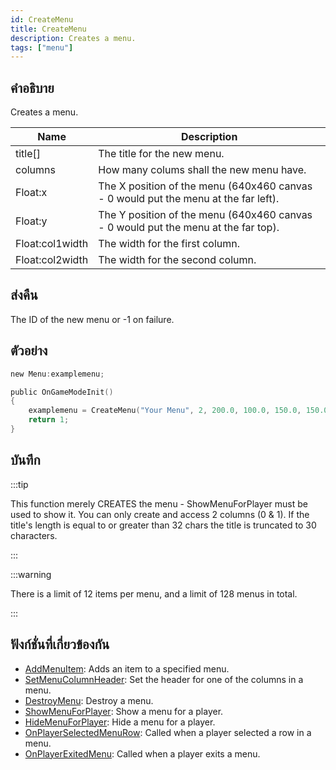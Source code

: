 ```yaml
---
id: CreateMenu
title: CreateMenu
description: Creates a menu.
tags: ["menu"]
---
```


## คำอธิบาย

Creates a menu.

| Name            | Description                                                                         |
| --------------- | ----------------------------------------------------------------------------------- |
| title[]         | The title for the new menu.                                                         |
| columns         | How many colums shall the new menu have.                                            |
| Float:x         | The X position of the menu (640x460 canvas - 0 would put the menu at the far left). |
| Float:y         | The Y position of the menu (640x460 canvas - 0 would put the menu at the far top).  |
| Float:col1width | The width for the first column.                                                     |
| Float:col2width | The width for the second column.                                                    |

## ส่งคืน

The ID of the new menu or -1 on failure.

## ตัวอย่าง

```c
new Menu:examplemenu;

public OnGameModeInit()
{
    examplemenu = CreateMenu("Your Menu", 2, 200.0, 100.0, 150.0, 150.0);
    return 1;
}
```

## บันทึก

:::tip

This function merely CREATES the menu - ShowMenuForPlayer must be used to show it. You can only create and access 2 columns (0 & 1). If the title's length is equal to or greater than 32 chars the title is truncated to 30 characters.

:::

:::warning

There is a limit of 12 items per menu, and a limit of 128 menus in total.

:::

## ฟังก์ชั่นที่เกี่ยวข้องกัน

- [AddMenuItem](../../scripting/functions/AddMenuItem.md): Adds an item to a specified menu.
- [SetMenuColumnHeader](../../scripting/functions/SetMenuColumnHeader.md): Set the header for one of the columns in a menu.
- [DestroyMenu](../../scripting/functions/DestroyMenu.md): Destroy a menu.
- [ShowMenuForPlayer](../../scripting/functions/ShowMenuForPlayer.md): Show a menu for a player.
- [HideMenuForPlayer](../../scripting/functions/HideMenuForPlayer.md): Hide a menu for a player.
- [OnPlayerSelectedMenuRow](../../scripting/callbacks/OnPlayerSelectedMenuRow.md): Called when a player selected a row in a menu.
- [OnPlayerExitedMenu](../../scripting/callbacks/OnPlayerExitedMenu.md): Called when a player exits a menu.
